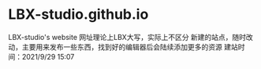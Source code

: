 # LBX-studio.github.io
LBX-studio's website
网址理论上LBX大写，实际上不区分
新建的站点，随时改动，主要用来发布一些东西，找到好的编辑器后会陆续添加更多的资源
建站时间：2021/9/29 15:07
